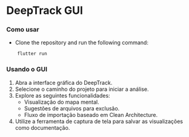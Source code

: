 # DeepTrack GUI

### Como usar
-  Clone the repository and run the following command:
  
```bash
    flutter run
``` 

### Usando o GUI
1. Abra a interface gráfica do DeepTrack.
2. Selecione o caminho do projeto para iniciar a análise.
3. Explore as seguintes funcionalidades:
   - Visualização do mapa mental.
   - Sugestões de arquivos para exclusão.
   - Fluxo de importação baseado em Clean Architecture.
4. Utilize a ferramenta de captura de tela para salvar as visualizações como documentação.
